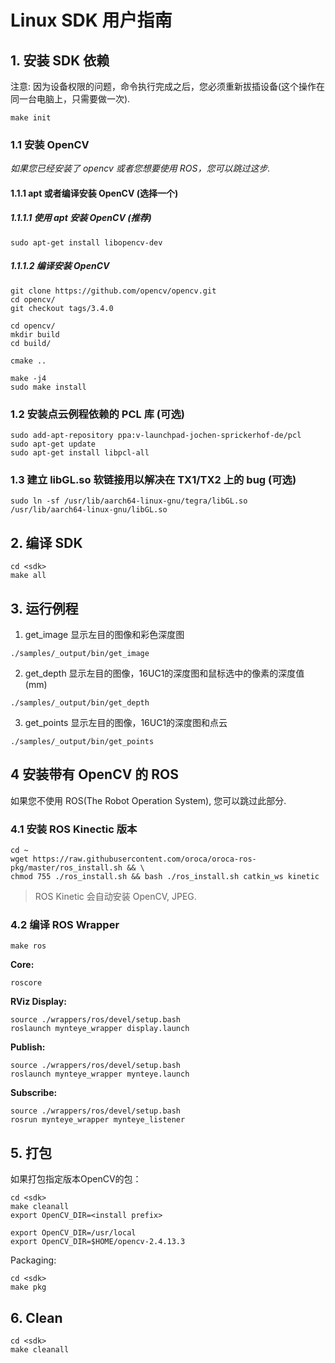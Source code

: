 # Linux SDK 用户指南

## 1. 安装 SDK 依赖

注意: 因为设备权限的问题，命令执行完成之后，您必须重新拔插设备(这个操作在同一台电脑上，只需要做一次).
```
make init
```

### 1.1 安装 OpenCV

*如果您已经安装了 opencv 或者您想要使用 ROS，您可以跳过这步.*

#### 1.1.1 apt 或者编译安装 OpenCV (选择一个)

##### 1.1.1.1 使用 apt 安装 OpenCV (推荐)

```
sudo apt-get install libopencv-dev
```

##### 1.1.1.2 编译安装 OpenCV

```
git clone https://github.com/opencv/opencv.git
cd opencv/
git checkout tags/3.4.0

cd opencv/
mkdir build
cd build/

cmake ..

make -j4
sudo make install
```

### 1.2 安装点云例程依赖的 PCL 库 (可选)

```
sudo add-apt-repository ppa:v-launchpad-jochen-sprickerhof-de/pcl
sudo apt-get update
sudo apt-get install libpcl-all
```

### 1.3 建立 libGL.so 软链接用以解决在 TX1/TX2 上的 bug (可选)

```
sudo ln -sf /usr/lib/aarch64-linux-gnu/tegra/libGL.so /usr/lib/aarch64-linux-gnu/libGL.so
```

## 2. 编译 SDK

```
cd <sdk>
make all
```

## 3. 运行例程

1) get_image 显示左目的图像和彩色深度图

```
./samples/_output/bin/get_image
```

2) get_depth 显示左目的图像，16UC1的深度图和鼠标选中的像素的深度值(mm)

```
./samples/_output/bin/get_depth
```

3) get_points 显示左目的图像，16UC1的深度图和点云

```
./samples/_output/bin/get_points
```

## 4 安装带有 OpenCV 的 ROS

如果您不使用 ROS(The Robot Operation System), 您可以跳过此部分.

### 4.1 安装 ROS Kinectic 版本

```
cd ~
wget https://raw.githubusercontent.com/oroca/oroca-ros-pkg/master/ros_install.sh && \
chmod 755 ./ros_install.sh && bash ./ros_install.sh catkin_ws kinetic
```

> ROS Kinetic 会自动安装 OpenCV, JPEG.

### 4.2 编译 ROS Wrapper

```
make ros
```

**Core:**

```
roscore
```

**RViz Display:**

```
source ./wrappers/ros/devel/setup.bash
roslaunch mynteye_wrapper display.launch
```

**Publish:**

```
source ./wrappers/ros/devel/setup.bash
roslaunch mynteye_wrapper mynteye.launch
```

**Subscribe:**

```
source ./wrappers/ros/devel/setup.bash
rosrun mynteye_wrapper mynteye_listener
```

## 5. 打包

如果打包指定版本OpenCV的包：

```
cd <sdk>
make cleanall
export OpenCV_DIR=<install prefix>

export OpenCV_DIR=/usr/local
export OpenCV_DIR=$HOME/opencv-2.4.13.3
```

Packaging:

```
cd <sdk>
make pkg
```

## 6. Clean

```
cd <sdk>
make cleanall
```
